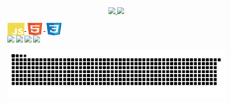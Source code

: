 <div align="center">
  <a href="https://github.com/Hyogaherking">
  <img height="180em" src="https://github-readme-stats.vercel.app/api?username=Hyogaherking&show_icons=true&theme=highcontrast&include_all_commits=true&count_private=true"/>
  <img height="180em" src="https://github-readme-stats.vercel.app/api/top-langs/?username=Hyogaherking&layout=compact&langs_count=7&theme=highcontrast"/>
</div>
 <div style="display: inline_block"><br>
  <img align="center" alt="Hyoga-Js" height="30" width="40" src="https://raw.githubusercontent.com/devicons/devicon/master/icons/javascript/javascript-plain.svg">
  <img align="center" alt="Hyoga-HTML" height="30" width="40" src="https://raw.githubusercontent.com/devicons/devicon/master/icons/html5/html5-original.svg">
  <img align="center" alt="Hyoga-CSS" height="30" width="40" src="https://raw.githubusercontent.com/devicons/devicon/master/icons/css3/css3-original.svg">
 </div>
<div> 
 <a href="https://dashboard.twitch.tv/u/hyogabr_/settings/channel" target="_blank"><img src="https://img.shields.io/badge/Twitch-9146FF?style=for-the-badge&logo=twitch&logoColor=white" target="_blank"></a>
 <a href="https://discord.gg/kjxmaJVR" target="_blank"><img src="https://img.shields.io/badge/Discord-7289DA?style=for-the-badge&logo=discord&logoColor=white" target="_blank"></a> 
 <a href="https://gabriel3dufiladelfo@gmail.com"target="_blank"><img src="https://img.shields.io/badge/Gmail-D14836?style=for-the-badge&logo=gmail&logoColor=white" target="_blank"></a>
<a href="https://www.tiktok.com/@hyogathebest"target="_blank"><img src="https://img.shields.io/badge/TikTok-000000?style=for-the-badge&logo=tiktok&logoColor=white" target="_blank"></a>
 
  ![Snake animation](https://github.com/Hyogaherking/Hyogaherking/blob/output/github-contribution-grid-snake.svg)
 
</div>
